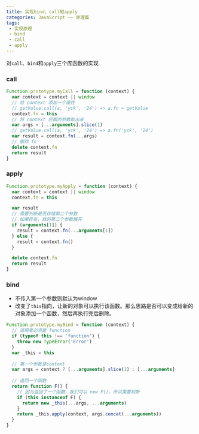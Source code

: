 ```yaml
---
title: 实现bind、call和apply
categories: JavaScript —— 原理篇
tags: 
 - 实现原理
 - bind
 - call
 - apply
---
```


对`call`、`bind`和`apply`三个库函数的实现

<!--more-->

### call

```javascript
Function.prototype.myCall = function (context) {
  var context = context || window
  // 给 context 添加一个属性
  // getValue.call(a, 'yck', '24') => a.fn = getValue
  context.fn = this
  // 将 context 后面的参数取出来
  var args = [...arguments].slice(1)
  // getValue.call(a, 'yck', '24') => a.fn('yck', '24')
  var result = context.fn(...args)
  // 删除 fn
  delete context.fn
  return result
}
```

### apply

```javascript
Function.prototype.myApply = function (context) {
  var context = context || window
  context.fn = this

  var result
  // 需要判断是否存储第二个参数
  // 如果存在，就将第二个参数展开
  if (arguments[1]) {
    result = context.fn(...arguments[1])
  } else {
    result = context.fn()
  }

  delete context.fn
  return result
}
```

### bind

- 不传入第一个参数则默认为window
- 改变了`this`指向，让新的对象可以执行该函数。那么思路是否可以变成给新的对象添加一个函数，然后再执行完后删除。

```javascript
Function.prototype.myBind = function (context) {
  // 调用者必须是 function
  if (typeof this !== 'function') {
    throw new TypeError('Error')
  }
  var _this = this
  
  // 第一个参数是context
  var args = context ? [...arguments].slice(1) : [...arguments]
  
  // 返回一个函数
  return function F() {
    // 因为返回了一个函数，我们可以 new F()，所以需要判断
    if (this instanceof F) {
      return new _this(...args, ...arguments)
    }
    return _this.apply(context, args.concat(...arguments))
  }
}
```

